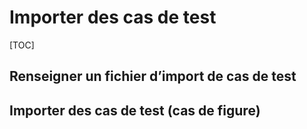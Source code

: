 # Importer des cas de test

[TOC]

## Renseigner un fichier d’import de cas de test

## Importer des cas de test (cas de figure)
